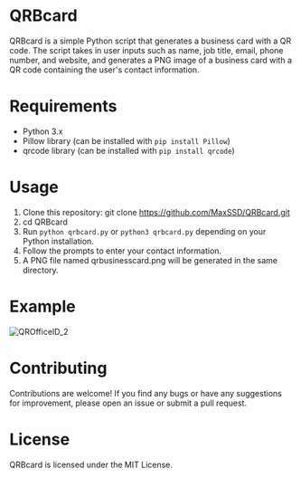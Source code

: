 # QRBcard
QRBcard is a simple Python script that generates a business card with a QR code. The script takes in user inputs such as name, job title, email, phone number, and website, and generates a PNG image of a business card with a QR code containing the user's contact information.

# Requirements
* Python 3.x
* Pillow library (can be installed with ```pip install Pillow```)
* qrcode library (can be installed with ```pip install qrcode```)

# Usage
1. Clone this repository: git clone https://github.com/MaxSSD/QRBcard.git
2. cd QRBcard
3. Run ```python qrbcard.py``` or ```python3 qrbcard.py``` depending on your Python installation.
4. Follow the prompts to enter your contact information.
5. A PNG file named qrbusinesscard.png will be generated in the same directory.

# Example
![QROfficeID_2](https://user-images.githubusercontent.com/86234226/224329945-9de95a01-2f79-49ec-b2ab-4fd17e61d09a.PNG)

# Contributing
Contributions are welcome! If you find any bugs or have any suggestions for improvement, please open an issue or submit a pull request.

# License
QRBcard is licensed under the MIT License.
